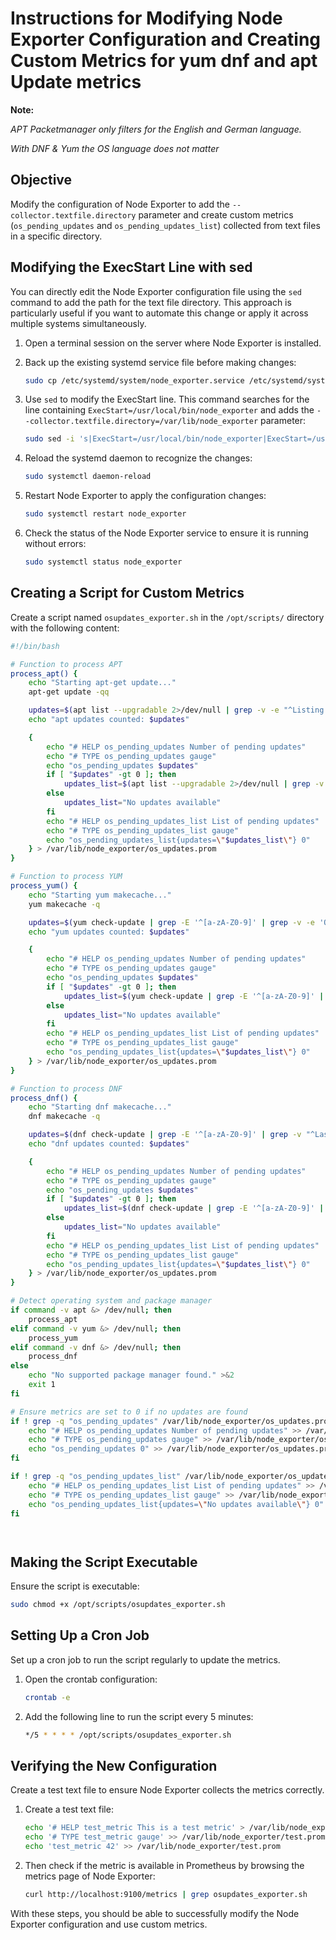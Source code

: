 
# Instructions for Modifying Node Exporter Configuration and Creating Custom Metrics for yum dnf and apt Update metrics

**Note:**

*APT Packetmanager only filters for the English and German language.*

*With DNF & Yum the OS language does not matter*

## Objective

Modify the configuration of Node Exporter to add the `--collector.textfile.directory` parameter and create custom metrics (`os_pending_updates` and `os_pending_updates_list`) collected from text files in a specific directory.

## Modifying the ExecStart Line with sed

You can directly edit the Node Exporter configuration file using the `sed` command to add the path for the text file directory. This approach is particularly useful if you want to automate this change or apply it across multiple systems simultaneously.

1. Open a terminal session on the server where Node Exporter is installed.

2. Back up the existing systemd service file before making changes:

    ```bash
    sudo cp /etc/systemd/system/node_exporter.service /etc/systemd/system/node_exporter.service.bak
    ```

3. Use `sed` to modify the ExecStart line. This command searches for the line containing `ExecStart=/usr/local/bin/node_exporter` and adds the `--collector.textfile.directory=/var/lib/node_exporter` parameter:

    ```bash
    sudo sed -i 's|ExecStart=/usr/local/bin/node_exporter|ExecStart=/usr/local/bin/node_exporter --collector.textfile.directory=/var/lib/node_exporter|' /etc/systemd/system/node_exporter.service
    ```

4. Reload the systemd daemon to recognize the changes:

    ```bash
    sudo systemctl daemon-reload
    ```

5. Restart Node Exporter to apply the configuration changes:

    ```bash
    sudo systemctl restart node_exporter
    ```

6. Check the status of the Node Exporter service to ensure it is running without errors:

    ```bash
    sudo systemctl status node_exporter
    ```

## Creating a Script for Custom Metrics

Create a script named `osupdates_exporter.sh` in the `/opt/scripts/` directory with the following content:

```bash
#!/bin/bash

# Function to process APT
process_apt() {
    echo "Starting apt-get update..."
    apt-get update -qq

    updates=$(apt list --upgradable 2>/dev/null | grep -v -e "^Listing..." -e "^Auflistung" -e "^$" | grep -e "/.*\[" | wc -l)
    echo "apt updates counted: $updates"

    {
        echo "# HELP os_pending_updates Number of pending updates"
        echo "# TYPE os_pending_updates gauge"
        echo "os_pending_updates $updates"
        if [ "$updates" -gt 0 ]; then
            updates_list=$(apt list --upgradable 2>/dev/null | grep -v -e "^Listing..." -e "^Auflistung" -e "^$" | grep -e "/.*\[" | awk -F/ '{print $1}' | tr '\n' ',' | sed 's/,$//')
        else
            updates_list="No updates available"
        fi
        echo "# HELP os_pending_updates_list List of pending updates"
        echo "# TYPE os_pending_updates_list gauge"
        echo "os_pending_updates_list{updates=\"$updates_list\"} 0"
    } > /var/lib/node_exporter/os_updates.prom
}

# Function to process YUM
process_yum() {
    echo "Starting yum makecache..."
    yum makecache -q

    updates=$(yum check-update | grep -E '^[a-zA-Z0-9]' | grep -v -e 'Obsoleting' -e 'Security' -e 'No packages marked for update' | wc -l)
    echo "yum updates counted: $updates"

    {
        echo "# HELP os_pending_updates Number of pending updates"
        echo "# TYPE os_pending_updates gauge"
        echo "os_pending_updates $updates"
        if [ "$updates" -gt 0 ]; then
            updates_list=$(yum check-update | grep -E '^[a-zA-Z0-9]' | grep -v -e 'Obsoleting' -e 'Security' -e 'No packages marked for update' | awk '{print $1}' | tr '\n' ',' | sed 's/,$//')
        else
            updates_list="No updates available"
        fi
        echo "# HELP os_pending_updates_list List of pending updates"
        echo "# TYPE os_pending_updates_list gauge"
        echo "os_pending_updates_list{updates=\"$updates_list\"} 0"
    } > /var/lib/node_exporter/os_updates.prom
}

# Function to process DNF
process_dnf() {
    echo "Starting dnf makecache..."
    dnf makecache -q

    updates=$(dnf check-update | grep -E '^[a-zA-Z0-9]' | grep -v "^Last metadata" | grep -v 'Security' | wc -l)
    echo "dnf updates counted: $updates"

    {
        echo "# HELP os_pending_updates Number of pending updates"
        echo "# TYPE os_pending_updates gauge"
        echo "os_pending_updates $updates"
        if [ "$updates" -gt 0 ]; then
            updates_list=$(dnf check-update | grep -E '^[a-zA-Z0-9]' | grep -v "^Last metadata" | grep -v 'Security' | awk '{print $1}' | tr '\n' ',' | sed 's/,$//')
        else
            updates_list="No updates available"
        fi
        echo "# HELP os_pending_updates_list List of pending updates"
        echo "# TYPE os_pending_updates_list gauge"
        echo "os_pending_updates_list{updates=\"$updates_list\"} 0"
    } > /var/lib/node_exporter/os_updates.prom
}

# Detect operating system and package manager
if command -v apt &> /dev/null; then
    process_apt
elif command -v yum &> /dev/null; then
    process_yum
elif command -v dnf &> /dev/null; then
    process_dnf
else
    echo "No supported package manager found." >&2
    exit 1
fi

# Ensure metrics are set to 0 if no updates are found
if ! grep -q "os_pending_updates" /var/lib/node_exporter/os_updates.prom; then
    echo "# HELP os_pending_updates Number of pending updates" >> /var/lib/node_exporter/os_updates.prom
    echo "# TYPE os_pending_updates gauge" >> /var/lib/node_exporter/os_updates.prom
    echo "os_pending_updates 0" >> /var/lib/node_exporter/os_updates.prom
fi

if ! grep -q "os_pending_updates_list" /var/lib/node_exporter/os_updates.prom; then
    echo "# HELP os_pending_updates_list List of pending updates" >> /var/lib/node_exporter/os_updates.prom
    echo "# TYPE os_pending_updates_list gauge" >> /var/lib/node_exporter/os_updates.prom
    echo "os_pending_updates_list{updates=\"No updates available\"} 0" >> /var_lib/node_exporter/os_updates.prom
fi




```

## Making the Script Executable

Ensure the script is executable:

```bash
sudo chmod +x /opt/scripts/osupdates_exporter.sh
```

## Setting Up a Cron Job

Set up a cron job to run the script regularly to update the metrics.

1. Open the crontab configuration:

    ```bash
    crontab -e
    ```

2. Add the following line to run the script every 5 minutes:

    ```bash
    */5 * * * * /opt/scripts/osupdates_exporter.sh
    ```

## Verifying the New Configuration

Create a test text file to ensure Node Exporter collects the metrics correctly.

1. Create a test text file:

    ```bash
    echo '# HELP test_metric This is a test metric' > /var/lib/node_exporter/test.prom
    echo '# TYPE test_metric gauge' >> /var/lib/node_exporter/test.prom
    echo 'test_metric 42' >> /var/lib/node_exporter/test.prom
    ```

2. Then check if the metric is available in Prometheus by browsing the metrics page of Node Exporter:

    ```bash
    curl http://localhost:9100/metrics | grep osupdates_exporter.sh
    ```

With these steps, you should be able to successfully modify the Node Exporter configuration and use custom metrics.

